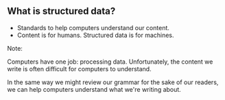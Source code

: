 ##  What is structured data?

* Standards to help computers understand our content. <!-- .element: class="fragment" -->
* Content is for humans. Structured data is for machines. <!-- .element: class="fragment" -->

Note:

Computers have one job: processing data. Unfortunately, the content we write is often difficult for computers to understand.

In the same way we might review our grammar for the sake of our readers, we can help computers understand what we're writing about.
